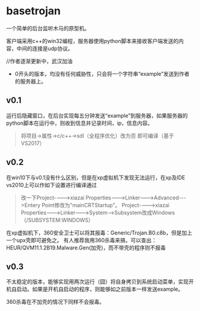 # basetrojan
一个简单的后台监听木马的原型机。

客户端采用c++的win32编程，服务器使用python脚本来接收客户端发送的内容，中间的连接是udp协议。

//作者逐渐更新中，武汉加油

* 0开头的版本，均没有任何威胁性，只会将一个字符串“example”发送到作者的服务器上。

## v0.1
运行后隐藏窗口，在后台实现每五分钟发送“example”到服务器，如果服务器的python脚本在运行中，则收到信息并记录时间，ip，信息内容。
> 将项目->属性->c/c++->sdl（全程序优化）改为否 即可编译（基于VS2017）

## v0.2
在win10下与v0.1没有什么区别，但是在xp虚拟机下发现无法运行，在xp及IDE vs2010上可以作如下设置进行编译通过
> 改一下Project---->xiazai Properties--->Linker--->Advanced--->Entery Point修改为"mainCRTStartup"。
Project---->xiazai Properties--->Linker--->System-->Subsystem改成Windows（/SUBSYSTEM:WINDOWS）

在xp虚拟机下，360安全卫士可以将其报毒：Generic/Trojan.B0.c8b，但是加上一个upx壳即可避免之。
有人推荐我用360杀毒来搞，可以查出：HEUR/QVM11.1.2B19.Malware.Gen(加壳)，而不带壳的程序则不报毒

## v0.3
不太稳定的版本，能够实现用两次运行（囧）将自身拷贝到系统启动菜单，实现开机自启动。如果是开机自启动的程序，则能够如之前版本一样发送example。

360杀毒在不加壳的情况下同样不会报毒。
